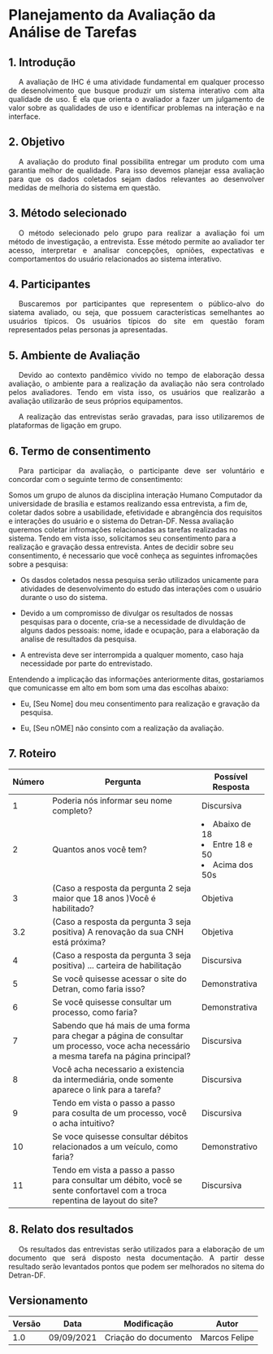 # Planejamento da Avaliação da Análise de Tarefas
## 1. Introdução

<p style="text-indent: 20px; text-align: justify">
    A avaliação de IHC é uma atividade fundamental em qualquer processo de desenolvimento que busque produzir um sistema interativo com alta qualidade de uso. É ela que orienta o avaliador a fazer um julgamento de valor sobre as qualidades de uso e identificar problemas na interação e na interface.
</p>

## 2. Objetivo

<p style="text-indent: 20px; text-align: justify">
    A avaliação do produto final possibilita entregar um produto com uma garantia melhor de qualidade. Para isso devemos planejar essa avaliação para que os dados coletados sejam dados relevantes ao desenvolver medidas de melhoria do sistema em questão.
</p>

## 3. Método selecionado

<p style="text-indent: 20px; text-align: justify">
    O método selecionado pelo grupo para realizar a avaliação foi um método de investigação, a entrevista. Esse método permite ao avaliador ter acesso, interpretar e analisar concepções, opniões, expectativas e comportamentos do usuário relacionados ao sistema interativo. 
</p>

## 4. Participantes
<p style="text-indent: 20px; text-align: justify">
    Buscaremos por participantes que representem o público-alvo do siatema avaliado, ou seja, que possuem características semelhantes ao usuários típicos. Os usuários típicos do site em questão foram representados pelas personas ja apresentadas.
</p>

## 5. Ambiente de Avaliação
<p style="text-indent: 20px; text-align: justify">
    Devido ao contexto pandêmico vivido no tempo de elaboração dessa avaliação, o ambiente para a realização da avaliação não sera controlado pelos avaliadores. Tendo em vista isso, os usuários que realizarão a avaliação utilizarão de seus próprios equipamentos.
</p>
<p style="text-indent: 20px; text-align: justify">
    A realização das entrevistas serão gravadas, para isso utilizaremos de plataformas de ligação em grupo.
</p>

## 6. Termo de consentimento

<p style="text-indent: 20px; text-align: justify">
    Para participar da avaliação, o participante deve ser voluntário e concordar com o seguinte termo de consentimento:
</p>

<p>
    Somos um grupo de alunos da disciplina interação Humano Computador da universidade de brasília e estamos realizando essa entrevista, a fim de, coletar dados sobre a usabilidade, efetividade e abrangência dos requisitos e interações do usuário e o sistema do Detran-DF. Nessa avaliação queremos coletar infromações relacionadas as tarefas realizadas no sistema. Tendo em vista isso, solicitamos seu consentimento para a realização e gravação dessa entrevista. Antes de decidir sobre seu consentimento, é necessario que você conheça as seguintes infromações sobre a pesquisa:
</p>

- Os dasdos coletados nessa pesquisa serão utilizados unicamente para atividades de desenvolvimento do estudo das interações com o usuário durante o uso do sistema.

- Devido a um compromisso de divulgar os resultados de nossas pesquisas para o docente, cria-se a necessidade de divuldação de alguns dados pessoais: nome, idade e ocupação, para a elaboração da analise de resultados da pesquisa.

- A entrevista deve ser interrompida a qualquer momento, caso haja necessidade por parte do entrevistado.

Entendendo a implicação das informações anteriormente ditas, gostariamos que comunicasse em alto em bom som uma das escolhas abaixo:

- Eu, [Seu Nome] dou meu consentimento para realização e gravação da pesquisa.

- Eu, [Seu nOME] não consinto com a realização da avaliação.

## 7. Roteiro

| Número | Pergunta | Possível Resposta |
|--------|----------|-------------------|
| 1 | Poderia nós informar seu nome completo? | Discursiva |
| 2 | Quantos anos você tem? | <lu><li>Abaixo de 18</li><li>Entre 18 e 50</li><li>Acima dos 50s</li> </lu> |
| 3 | (Caso a resposta da pergunta 2 seja maior que 18 anos )Você é habilitado? | Objetiva |
| 3.2 | (Caso a resposta da pergunta 3 seja positiva) A renovação da sua CNH está próxima? | Objetiva |
| 4 | (Caso a resposta da pergunta 3 seja positiva) ... carteira de habilitação | Discursiva |
| 5 | Se você quisesse acessar o site do Detran, como faria isso? | Demonstrativa |
| 6 | Se você quisesse consultar um processo, como faria?| Demonstrativa |
| 7 | Sabendo que há mais de uma forma para chegar a página de consultar um processo, voce acha necessário a mesma tarefa na página principal? | Discursiva |
| 8 | Você acha necessario a existencia da intermediária, onde somente aparece o link para a tarefa? | Discursiva |
| 9 | Tendo em vista o passo a passo para cosulta de um processo, você o acha intuitivo? | Discursiva |  
| 10 | Se voce quisesse consultar débitos relacionados a um veículo, como faria? | Demonstrativo |
| 11 | Tendo em vista a passo a passo para consultar um débito, você se sente confortavel com a troca repentina de layout do site? | Discursiva |


## 8. Relato dos resultados

<p style="text-indent: 20px; text-align: justify">
    Os resultados das entrevistas serão utilizados para a elaboração de um documento que será disposto nesta documentação. A partir desse resultado serão levantados pontos que podem ser melhorados no sitema do Detran-DF.
</p>

## Versionamento

| Versão | Data | Modificação| Autor |
|--|--|--|--|
| 1.0 | 09/09/2021 | Criação do documento | Marcos Felipe |
